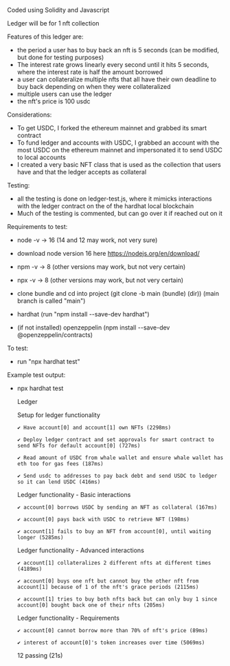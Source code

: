 Coded using Solidity and Javascript

Ledger will be for 1 nft collection

Features of this ledger are:
-   the period a user has to buy back an nft is 5 seconds (can be modified, but done for testing purposes)
-   The interest rate grows linearly every second until it hits 5 seconds, where the interest rate is half the amount borrowed
-   a user can collateralize multiple nfts that all have their own deadline to buy back depending on when they were collateralized
-   multiple users can use the ledger
-   the nft's price is 100 usdc

Considerations:
-   To get USDC, I forked the ethereum mainnet and grabbed its smart contract
-   To fund ledger and accounts with USDC, I grabbed an account with the most USDC on the ethereum mainnet and impersonated it to send USDC to local accounts
-   I created a very basic NFT class that is used as the collection that users have and that the ledger accepts as collateral

Testing:
-   all the testing is done on ledger-test.js, where it mimicks interactions with the ledger contract on the of the hardhat local blockchain
-   Much of the testing is commented, but can go over it if reached out on it

Requirements to test:

- node -v -> 16 (14 and 12 may work, not very sure)
- download node version 16 here https://nodejs.org/en/download/

- npm -v -> 8 (other versions may work, but not very certain)
- npx -v -> 8 (other versions may work, but not very certain)

- clone bundle and cd into project (git clone -b main (bundle) (dir)) (main branch is called "main")

- hardhat (run "npm install --save-dev hardhat")
- (if not installed) openzeppelin (npm install --save-dev @openzeppelin/contracts)


To test:
- run "npx hardhat test"


Example test output:

- npx hardhat test

  Ledger

    Setup for ledger functionality

      ✔ Have account[0] and account[1] own NFTs (2298ms)

      ✔ Deploy ledger contract and set approvals for smart contract to send NFTs for default account[0] (727ms)

      ✔ Read amount of USDC from whale wallet and ensure whale wallet has eth too for gas fees (187ms)

      ✔ Send usdc to addresses to pay back debt and send USDC to ledger so it can lend USDC (416ms)

    Ledger functionality - Basic interactions

      ✔ account[0] borrows USDC by sending an NFT as collateral (167ms)

      ✔ account[0] pays back with USDC to retrieve NFT (198ms)

      ✔ account[1] fails to buy an NFT from account[0], until waiting longer (5285ms)

    Ledger functionality - Advanced interactions

      ✔ account[1] collateralizes 2 different nfts at different times (4189ms)

      ✔ account[0] buys one nft but cannot buy the other nft from account[1] because of 1 of the nft's grace periods (2115ms)

      ✔ account[1] tries to buy both nfts back but can only buy 1 since account[0] bought back one of their nfts (205ms)

    Ledger functionality - Requirements

      ✔ account[0] cannot borrow more than 70% of nft's price (89ms)

      ✔ interest of account[0]'s token increases over time (5069ms)

  12 passing (21s)
